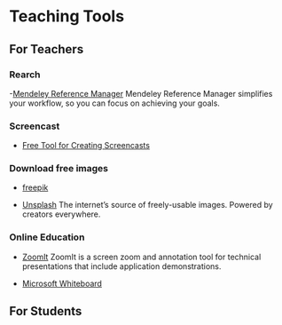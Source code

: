 # Teaching Tools

## For Teachers

### Rearch

-[Mendeley Reference Manager](https://www.mendeley.com/reference-management/reference-manager)
 Mendeley Reference Manager simplifies your workflow, so you can focus on achieving your goals.

### Screencast

- [Free Tool for Creating Screencasts](https://www.freescreenrecording.com/)

### Download free images

- [freepik](https://www.freepik.com/)

- [Unsplash](https://unsplash.com/)
  The internet’s source of freely-usable images. Powered by creators everywhere.

### Online Education

- [ZoomIt](https://docs.microsoft.com/en-us/sysinternals/downloads/zoomit)
  ZoomIt is a screen zoom and annotation tool for technical presentations that include application demonstrations.
  
- [Microsoft Whiteboard](https://www.microsoft.com/en-ww/microsoft-365/microsoft-whiteboard/digital-whiteboard-app)

## For Students

